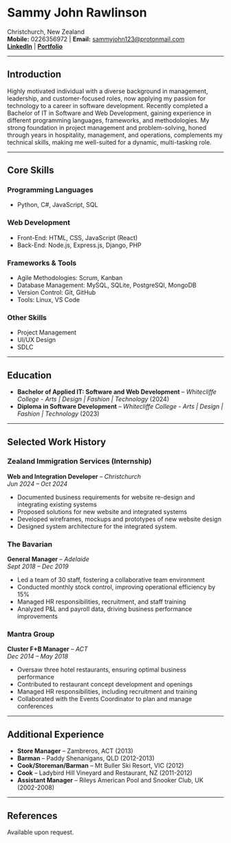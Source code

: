# **Sammy John Rawlinson**

Christchurch, New Zealand  
**Mobile:** 0226356972 | **Email:** [sammyjohn123@protonmail.com](mailto:sammyjohn123@protonmail.com)  
**[LinkedIn](https://www.linkedin.com/in/sammyjohnrawlinson/)** | **[Portfolio](https://nabutech.github.io/portfolio/)**

---

## **Introduction**

Highly motivated individual with a diverse background in management, leadership, and customer-focused roles, now applying my passion for technology to a career in software development. Recently completed a Bachelor of IT in Software and Web Development, gaining experience in different programming languages, frameworks, and methodologies. My strong foundation in project management and problem-solving, honed through years in hospitality, management, and operations, complements my technical skills, making me well-suited for a dynamic, multi-tasking role.

---

## **Core Skills**

### **Programming Languages**  
- Python, C#, JavaScript, SQL

### **Web Development**  
- Front-End: HTML, CSS, JavaScript (React)  
- Back-End: Node.js, Express.js, Django, PHP

### **Frameworks & Tools**  
- Agile Methodologies: Scrum, Kanban  
- Database Management: MySQL, SQLite, PostgreSQl, MongoDB  
- Version Control: Git, GitHub  
- Tools: Linux, VS Code

### **Other Skills**  
- Project Management  
- UI/UX Design
- SDLC

---

## **Education**

- **Bachelor of Applied IT: Software and Web Development** – *Whitecliffe College - Arts | Design | Fashion | Technology* (2024)  
- **Diploma in Software Development** – *Whitecliffe College - Arts | Design | Fashion | Technology* (2023)

---
<div style="page-break-after: always;"></div>

## **Selected Work History**

### **Zealand Immigration Services (Internship)**  
**Web and Integration Developer** – *Christchurch*  
*Jun 2024 – Oct 2024*  

- Documented business requirements for website re-design and integrating existing systems
- Proposed solutions for new website and integrated systems  
- Developed wireframes, mockups and prototypes of new website design  
- Designed system architecture for the integrated system.

### **The Bavarian**  
**General Manager** – *Adelaide*  
*Sept 2018 – Dec 2019*  

- Led a team of 30 staff, fostering a collaborative team environment  
- Conducted monthly stock control, improving operational efficiency by 15%  
- Managed HR responsibilities, recruitment, and staff training  
- Analyzed P&L and payroll data, driving business performance improvements

### **Mantra Group**  
**Cluster F+B Manager** – *ACT*  
*Dec 2014 – May 2018*  

- Oversaw three hotel restaurants, ensuring optimal business performance  
- Contributed to restaurant concept development and openings  
- Managed HR responsibilities, including recruitment and training  
- Collaborated with the Events Coordinator to plan and manage conferences

---

## **Additional Experience**

- **Store Manager** – Zambreros, ACT (2013)  
- **Barman** – Paddy Shenanigans, QLD (2012-2013)  
- **Cook/Storeman/Barman** – Mt Buller Ski Resort, VIC (2012)  
- **Cook** – Ladybird Hill Vineyard and Restaurant, NZ (2011-2012)  
- **Assistant Manager** – Rileys American Pool and Snooker Club, UK (2002-2008)

---

## **References**

Available upon request.
